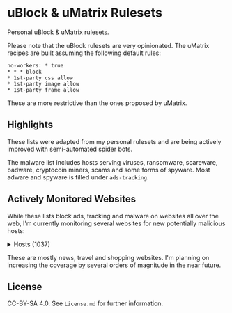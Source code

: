 # uBlock & uMatrix Rulesets

Personal uBlock & uMatrix rulesets.

Please note that the uBlock rulesets are very opinionated.
The uMatrix recipes are built assuming the following default rules:

```
no-workers: * true
* * * block
* 1st-party css allow
* 1st-party image allow
* 1st-party frame allow
```

These are more restrictive than the ones proposed by uMatrix.

## Highlights

These lists were adapted from my personal rulesets and are being actively improved with semi-automated spider bots.

The malware list includes hosts serving viruses, ransomware, scareware, badware, cryptocoin miners, scams and some forms of spyware. Most adware and spyware is filled under `ads-tracking`.

## Actively Monitored Websites

While these lists block ads, tracking and malware on websites all over the web, I'm currently monitoring several websites for new potentially malicious hosts:

<details>
    <summary>Hosts (1037)</summary>

    123contactform.com
    123formbuilder.com
    123milhas.com
    1password.com
    3blue1brown.com
    500px.com
    9to5mac.com
    aa.com
    aa.net.uk
    aaas.org
    abc.net.au
    abcnews.go.com
    abola.pt
    about.gitlab.com
    abuseipdb.com
    academia.edu
    accounts.google.co.uk
    accounts.google.pt
    accounts.youtube.com
    acer.com
    acessibilidade.gov.pt
    acesso.gov.pt
    activobank.pt
    adaway.org
    addons.mozilla.org
    adentifi.com
    adobe.com
    advances.sciencemag.org
    aeroflot.ru
    affirm.com
    aidn.jp
    airasia.com
    airbnb.co.uk
    airbnb.com
    airbnb.com.sg
    airbnb.pt
    aircanada.com
    airfrance.fr
    akamai.com
    alaskaair.com
    aldi.co.uk
    aldi.pt
    alexametrics.com
    alienvault.com
    aliexpress.com
    alipay.com
    aljazeera.com
    all-about-photo.com
    allegiantair.com
    allsides.com
    alltrails.com
    allure.com
    amadeus.com
    amadeus.net
    amazon.co.jp
    amazon.co.uk
    amazon.com
    amazon.com.br
    amazon.es
    amazon.fr
    amazon.in
    americanairlines.co.uk
    ana.co.jp
    anacom.pt
    anandtech.com
    anchor.fm
    androidauthority.com
    androidpolice.com
    apache.org
    apai.org.pt
    apple.com
    apps.evozi.com
    appsecvillage.com
    architecturaldigest.com
    archive.org
    arewewebyet.org
    argos.co.uk
    arstechnica.com
    art42.net
    asciinema.org
    asoftmurmur.com
    atlassian.com
    att.com
    audible.co.uk
    audible.com
    audiobooks.co.uk
    audiobooks.com
    autofoco.pt
    aviasales.ru
    aws.amazon.com
    azores.gov.pt
    backblaze.com
    baidu.com
    bbc.co.uk
    bbc.com
    ben-evans.com
    bertrand.pt
    bing.com
    binvis.io
    bit.ly
    bitbucket.org
    bitly.com
    bitwarden.com
    blender.org
    blog.cloudflare.com
    blog.disqus.com
    blog.feedly.com
    blog.golang.org
    blog.google
    blog.moneysavingexpert.com
    blog.mozilla.org
    blog.unmind.com
    blogger.com
    blogspot.com
    bloomberg.com
    blueapron.com
    bluestacks.com
    bomcondutor.pt
    bonappetit.com
    booking.com
    boston.com
    bostonglobe.com
    bot.land
    brilliant.org
    britishairways.com
    browsealoud.com
    browser-update.org
    browserstack.com
    bsideslisbon.org
    businessinsider.com
    buzzfeed.com
    buzzfeednews.com
    bytecodealliance.org
    cafe24.com
    calzedonia.com
    caniuse.com
    canva.com
    carbon.now.sh
    carbonmade.com
    cars.com
    cbs.com
    cbsnews.com
    cctv.pt
    cdbaby.com
    cdiscount.com
    censys.io
    cgd.pt
    championat.com
    changelog.com
    cheapoair.com
    cheats.rs
    checkr.com
    chrome.google.com
    cio.com
    clickup.com
    clockify.me
    cloudconvert.com
    cloudflare.com
    cloudflare.design
    cloudinary.com
    cmjornal.pt
    cnbc.com
    cnet.com
    cnn.com
    cntraveler.com
    codacy.com
    code.org
    codewars.com
    cogweb.pt
    cointelegraph.com
    colorbox.io
    commandlinefu.com
    commitstrip.com
    commoncrawl.org
    consumerreports.org
    contacts.google.com
    continente.pt
    cookpad.com
    coursera.org
    courses.edx.org
    cox.net
    crane.aero
    crates.io
    creativecommons.org
    crowdin.com
    crt.sh
    crxcavator.io
    crypto101.io
    cryptohack.org
    csdn.net
    cssgridgarden.com
    ctt.pt
    cuf.pt
    curbed.com
    d3js.org
    dagospia.com
    dailymail.co.uk
    dailymotion.com
    danielmiessler.com
    daraz.pk
    daringfireball.net
    darksky.net
    datadoghq.com
    datatracker.ietf.org
    de.foursquare.com
    deepl.com
    defense.gov
    degiro.co.uk
    dehashed.com
    delta.com
    devdocs.io
    developer.android.com
    developer.mozilla.org
    developers.google.com
    developers.googleblog.com
    dezeen.com
    dezeenjobs.com
    dgs.pt
    dicionario.priberam.org
    dictionary.com
    digicert.com
    digitalocean.com
    digitaltrends.com
    dilbert.com
    dinheirovivo.pt
    discord.com
    discourse.org
    disqus.com
    dithering.fm
    dmca.com
    dn.pt
    dnsdumpster.com
    dnsleaktest.com
    dnslytics.com
    dnsspy.io
    doaj.org
    doc.rust-lang.org
    docker.com
    docs.google.com
    docs.rs
    docusign.com
    domaintools.com
    doubleclick.net
    download.lineageos.org
    dpreview.com
    draw.io
    dreamhost.com
    drive.google.com
    dropbox.com
    drudgereport.com
    duckduckgo.com
    dxomark.com
    easyeda.com
    easyjet.com
    easylist.to
    ebay.co.uk
    ebay.com
    econlib.org
    economist.com
    ecustomeropinions.com
    edition.cnn.com
    edreams.com
    edx.org
    eff.org
    emailprivacytester.com
    emirates.com
    emma-mattress.co.uk
    empresashoje.pt
    en.gravatar.com
    en.m.wikipedia.org
    en.wikipedia.org
    engadget.com
    epicurious.com
    eportugal.gov.pt
    eschersket.ch
    espn.com
    etrade.com
    etsy.com
    europa.eu
    example.com
    exercism.io
    expedia.com
    expedia.de
    explainshell.com
    express.co.uk
    expresso.pt
    f-droid.org
    fabricadestartups.com
    facebook.com
    fakespot.com
    fanboy.co.nz
    fandom.com
    farefirst.com
    fastmail.com
    fbcdn.net
    fca.pt
    fcm.unl.pt
    fct.pt
    fct.unl.pt
    feedly.com
    figma.com
    firefox.com
    fisheyemagazine.fr
    fivethirtyeight.com
    flattr.com
    flexboxfroggy.com
    flickr.com
    flightaware.com
    flightics.com
    flightio.com
    flightradar24.com
    flyfrontier.com
    flypgs.com
    flytap.com
    fnac.pt
    fool.com
    forbes.com
    forestadmin.com
    formstack.com
    forum.xda-developers.com
    forwardemail.net
    foxbusiness.com
    foxnews.com
    foxsports.com
    fracz.com
    freedom.press
    freephonenum.com
    frida.re
    frontiersin.org
    frutafeia.pt
    fundacao.vodafone.pt
    fundingchoices.google.com
    gatsbyjs.com
    gatsbyjs.org
    gawker.com
    geeksforgeeks.org
    getpostman.com
    getpushmonkey.com
    getweeklyupdate.com
    getzola.org
    gfycat.com
    ghost.org
    giftsear.ch
    gimp.org
    giphy.com
    gist.github.com
    gitbook.com
    gitcdn.xyz
    gitexplorer.com
    github.blog
    github.com
    github.community
    github.io
    gitlab.com
    gitter.im
    gizmodo.com
    glamour.com
    glassdoor.co.uk
    glassdoor.com
    glazestock.com
    globalfree.net
    globalmediagroup.pt
    globo.com
    goal.com
    godaddy.com
    gofundme.com
    goindigo.in
    golang.org
    goo.gl
    goodreads.com
    google-analytics.com
    google.ca
    google.co.in
    google.co.uk
    google.com
    google.com.hk
    google.cz
    google.ie
    google.pt
    googleadservices.com
    googlepages.com
    googlesyndication.com
    googletagmanager.com
    googleusercontent.com
    googlevideo.com
    gov.uk
    gq.com
    gqportugal.pt
    grafana.com
    grammarly.com
    graphicsprings.com
    gravatar.com
    greenhouse.io
    gsmarena.com
    gtdfh.branchable.com
    gtdfh.liw.fi
    gtmetrix.com
    guiadooeste.pt
    gulbenkian.pt
    gulfnews.com
    gumtree.com
    gutenberg.org
    haaretz.co.il
    haaretz.com
    hackaday.com
    hackerone.com
    hackerrank.com
    hackertarget.com
    hacks.mozilla.org
    hardenize.com
    haskell.org
    hasura.io
    hcaptcha.com
    help.instagram.com
    help.steampowered.com
    help.twitter.com
    hemingwayapp.com
    herbie.uwplse.org
    hermanmiller.com
    hetzner.com
    hl.co.uk
    hosts-file.net
    hotels.com
    howsmyssl.com
    howtogeek.com
    hstspreload.org
    html5box.com
    httpbin.org
    https-rulesets.org
    httpstatuses.com
    httptoolkit.tech
    huffingtonpost.com
    huffpost.com
    humblebundle.com
    hwg.org
    hyperoptic.com
    iberia.com
    icomoon.io
    idealista.pt
    ietf.org
    ifixit.com
    ijg.org
    ikea.com
    imagemagick.org
    imdb.com
    imovirtual.com
    imperial.ac.uk
    in.gov
    indeed.co.uk
    indeed.com
    independent.co.uk
    indiatoday.in
    indiehackers.com
    inquirer.com
    insect.sh
    insightexpressai.com
    instagram.com
    instant.page
    intensedebate.com
    intercom.com
    interviewcake.com
    interviewing.io
    intimissimi.com
    invaluable.com
    investor.vanguard.com
    investors.com
    iobit.com
    iol.pt
    ipfs.io
    ipinfo.io
    ipleak.net
    ipredictive.com
    iwantmyname.com
    iz.ru
    jal.co.jp
    jazzkeys.plan8.co
    jd.com
    jetblue.com
    jetstar.com
    jn.pt
    jobs.nhs.uk
    johnlewis.com
    joindiaspora.com
    joinhoney.com
    joinmastodon.org
    jornaldenegocios.pt
    jsfiddle.net
    jsonwebtoken.io
    juntadeandalucia.es
    jvns.ca
    kaleido.ai
    kayak.com
    kayak.pt
    keybase.io
    keybr.com
    khanacademy.org
    kickstarter.com
    kinja.com
    kiwi.com
    kriesi.at
    krisp.ai
    kuantokusta.pt
    latam.com
    latimes.com
    lawsofux.com
    layoutit.com
    learnxinyminutes.com
    leetcode.com
    lennyletter.com
    letras.ulisboa.pt
    lettersofnote.com
    levels.fyi
    lib.rs
    liberapay.com
    libgen.lc
    lidel.pt
    lidl.co.uk
    lineageos.org
    linear.app
    linkedin.com
    linkfire.com
    live.com
    lnk.to
    lobste.rs
    logitech.com
    lufthansa.com
    lusa.pt
    lwn.net
    m.activobank.pt
    m.facebook.com
    m.google.com
    m.olx.pt
    m.youtube.com
    macbooster.net
    macromedia.com
    magnumphotos.com
    mail.google.com
    mail.yandex.ru
    mailchimp.com
    mailgun.com
    mailinator.com
    maisfutebol.iol.pt
    malwarebytes.com
    malwaredomainlist.com
    manning.com
    maps.google.com
    maps.google.pt
    maps.windows.com
    maruedr.com
    marumatchbox.com
    mashable.com
    mastercard.co.uk
    mastercard.com
    mastercard.pt
    matrix.org
    mattermost.com
    mattpalm.com
    mawdoo3.com
    mayoclinic.org
    mbasic.facebook.com
    mbway.pt
    mediawiki.org
    medicina.ulisboa.pt
    medium.com
    meet.jit.si
    meetup.com
    mendeley.com
    meo.pt
    merriam-webster.com
    meta.wikimedia.org
    metacafe.com
    metrolisboa.pt
    mic.com
    michael-noll.com
    microsoft.com
    microsoftonline.com
    migueldemoura.com
    miguelmoura.com
    mirror.co.uk
    mises.org
    mlive.com
    mobile.twitter.com
    modsecurity.org
    moey.pt
    momentjs.com
    momondo.co.uk
    momondo.com
    momondo.pt
    money.co.uk
    moneysavingexpert.com
    monkeyuser.com
    monster.com
    montepio.org
    monzo.com
    moss.garden
    mozilla.org
    mr-blue.com
    msn.com
    mullvad.net
    myshopify.com
    n-gate.com
    namesilo.com
    nationalreview.com
    nature.com
    nautil.us
    naver.com
    nbc.com
    nbcnews.com
    ncbi.nlm.nih.gov
    nejm.org
    nestle.com
    netflix.com
    netflix.de
    netlify.com
    news.ycombinator.com
    newyorker.com
    nhs.uk
    nih.gov
    nj.com
    njal.la
    nobelprize.org
    notebookchat.com
    notebookcheck.com
    notebookcheck.net
    noticiasaominuto.com
    npr.org
    nunomoura.com
    nutrimento.pt
    nyaa.si
    nydailynews.com
    nymag.com
    nypost.com
    nytimes.com
    oaknorth.co.uk
    oaknorth.com
    observador.pt
    observatory.mozilla.org
    octopus.energy
    oculus.com
    office.com
    office365.com
    ohdear.app
    ohdearapp.com
    okezone.com
    olx.pt
    oneplus.com
    onetravel.com
    openai.com
    opengapps.org
    openrent.co.uk
    openstack.org
    openstreetmap.org
    opentable.com
    openweathermap.org
    openweb.com
    openwrt.org
    opinionstage.com
    oracle.com
    orbitz.com
    ordemdospsicologos.pt
    otempo.pt
    otx.alienvault.com
    outlook.live.com
    overleaf.com
    owm.io
    pa.gov
    pactor.pt
    pages.github.com
    panda.tv
    pay.google.com
    paypal.com
    payscale.com
    pcdiga.com
    peeringdb.com
    peppercarrot.com
    petapixel.com
    pewinternet.org
    pewresearch.org
    pexels.com
    pgl.yoyo.org
    photopea.com
    photos.google.com
    pi-hole.net
    picsum.photos
    pingodoce.pt
    pinterest.com
    pinterest.pt
    pitchfork.com
    pixabay.com
    pixeldungeon.fandom.com
    placeholder.com
    plainenglish.co.uk
    play.golang.org
    play.rust-lang.org
    plos.org
    plus.google.com
    poeditor.com
    pole-emploi.fr
    politico.com
    portal.azores.gov.pt
    portaldasfinancas.gov.pt
    portswigger.net
    portugal.gov.pt
    positivessl.com
    post-gazette.com
    postman.com
    postmarkapp.com
    pplware.sapo.pt
    premierleague.com
    privacyshield.gov
    privacytools.io
    privatebin.net
    privateinternetaccess.com
    probely.com
    producthunt.com
    promotorres.pt
    propublica.org
    protonmail.com
    prowritingaid.com
    prozis.com
    pscp.tv
    pt.godaddy.com
    pt.indeed.com
    pt.m.wikipedia.org
    public.com
    publico.pt
    pubmed.ncbi.nlm.nih.gov
    qatarairways.com
    qq.com
    queryfeed.net
    quizlet.com
    quora.com
    rainbowhunt.me
    raspberrypi.org
    realfavicongenerator.net
    reberhardt.com
    reddit.com
    rede-expressos.pt
    redhat.com
    refirmlabs.com
    regex101.com
    remax.pt
    remove.bg
    researchgate.net
    rethink.org
    reuters.com
    revolut.com
    rightmove.co.uk
    robinhood.com
    rogerebert.com
    royalsociety.org
    royalsocietypublishing.org
    rsaltsjt.com
    rtp.pt
    rust-analyzer.github.io
    rust-lang.org
    ryanair.com
    s7.ru
    salon.com
    sapo.pt
    saudecuf.pt
    sbf5.com
    scholar.google.co.uk
    scholar.google.com
    scholar.google.pt
    sciencedirect.com
    sciencemag.org
    scientificamerican.com
    scotiabank.com
    sdpnoticias.com
    searchcode.com
    secure.vanguardinvestor.co.uk
    securityheaders.com
    securitytrails.com
    seekingalpha.com
    seg-social.pt
    self.com
    sendgrid.com
    shadow.tech
    shellcheck.net
    shl.com
    shodan.io
    sibs.com
    signal.org
    siteground.com
    skechers.com
    sketch.com
    skype.com
    skyscanner.com
    skyscanner.es
    skyscanner.it
    skyscanner.net
    skyscanner.pt
    skyscanner.ru
    skysports.com
    slack.com
    slate.com
    sleep.urbandroid.org
    slideshare.net
    sling.is
    smbc-comics.com
    smsreceivefree.com
    sns.gov.pt
    snusbase.com
    snyk.io
    soerad.com
    sohu.com
    solidpop.com
    sonarcloud.io
    soundcloud.com
    sourceforge.net
    southwest.com
    spareroom.co.uk
    speedtest.net
    spirit.com
    splitwise.com
    spot.im
    spotahome.com
    spotify.com
    squareup.com
    squoosh.app
    ssllabs.com
    stackoverflow.com
    standard.co.uk
    startpage.com
    startribune.com
    store.steampowered.com
    storycreatorapp.com
    stratechery.com
    stripe.com
    stumbleupon.com
    support.google.com
    support.mozilla.org
    support.signal.org
    support.steampowered.com
    symcb.com
    t.co
    tableplus.com
    tailscale.com
    taobao.com
    tarsnap.com
    teams.microsoft.com
    techbargains.com
    techcrunch.com
    technologyreview.com
    teenvogue.com
    telegraph.co.uk
    telephony.goog
    temp-mail.org
    tempo.co
    tempo.sapo.pt
    termux.org
    tesco.com
    tesla.com
    texthelp.com
    textslashplain.com
    the-eye.eu
    theatlantic.com
    theblaze.com
    thedailybeast.com
    thedailywtf.com
    theguardian.com
    theintercept.com
    them.us
    themarker.com
    theoatmeal.com
    theonion.com
    theregister.co.uk
    theregister.com
    thesalarycalculator.co.uk
    thesaurus.com
    thesun.co.uk
    thetimes.co.uk
    theverge.com
    theweather.com
    thewirecutter.com
    thinkwithgoogle.com
    tiempo.com
    tiffosi.com
    tiktok.com
    timberland.co.uk
    timberland.pt
    time.com
    timeout.com
    timeout.pt
    tio.run
    tiqcdn.com
    tldr.ostera.io
    tmall.com
    tmz.com
    tomsguide.com
    tomshardware.com
    touchpianist.com
    tour.golang.org
    tourofrust.com
    transferwise.com
    transifex.com
    travelandleisure.com
    travelocity.com
    traveloka.com
    travelzoo.com
    trello.com
    tribunnews.com
    tripadvisor.co.uk
    tripadvisor.com
    tripadvisor.pt
    tripit.com
    triplebyte.com
    tropicalprice.com
    troyhunt.com
    tsf.pt
    tumblr.com
    turkishairlines.com
    turnitin.com
    tvi24.iol.pt
    twilio.com
    twitch.tv
    twitter.com
    twrp.me
    typelit.io
    ual.com
    udemy.com
    uevora.pt
    ui.com
    ukmeds.co.uk
    uky.edu
    ulisboa.pt
    uminho.pt
    underdog.io
    undraw.co
    uniplaces.com
    united.com
    unmind.com
    unsplash.com
    urbandictionary.com
    urbandictionary.store
    us.etrade.com
    usanetwork.com
    usatoday.com
    usmagazine.com
    usnews.com
    vale.com
    vanguard.com
    vanguardinvestor.co.uk
    vanityfair.com
    vectorlogo.zone
    vice.com
    viewdns.info
    vilanova.com
    vim-adventures.com
    vimeo.com
    virginmedia.com
    virustotal.com
    visa.co.uk
    visa.com
    visa.pt
    vk.com
    vodafone.pt
    voeazul.com.br
    voegol.com.br
    vogue.com
    vogue.es
    volaris.com
    vox.com
    vseigru.net
    vueling.com
    vulnerable.af
    vultr.com
    w3.org
    waitrose.com
    wallet.google.com
    washingtonexaminer.com
    washingtonpost.com
    wassenaar.org
    wasteapp.pt
    watchtower.1password.com
    wattpad.com
    wave.webaim.org
    wayfair.co.uk
    weather.gov
    weatherspark.com
    weawow.com
    web.archive.org
    web.facebook.com
    web.whatsapp.com
    webaim.org
    webflow.com
    webglearth.com
    webhint.io
    webmd.com
    weibo.com
    wetransfer.com
    whatismybrowser.com
    whatismyip.com
    whatismyipaddress.com
    whatsapp.com
    whitehouse.gov
    whoer.net
    whois.domaintools.com
    wigle.net
    wikibuy.com
    wikihow.com
    wikipedia.org
    windowsupdate.com
    wired.com
    wireguard.com
    wix.com
    wizardzines.com
    wizzair.com
    wook.pt
    wordpress.com
    wordpress.org
    workable.com
    worten.pt
    wsj.com
    wufoo.com
    xda-developers.com
    xinhuanet.com
    xkcd.com
    yahoo.co.jp
    yahoo.com
    yandex.ru
    yatra.com
    yoast.com
    youtu.be
    youtube.com
    ytimg.com
    yves-rocher.pt
    yvesrocherusa.com
    zara.com
    zdnet.com
    zen.co.uk
    zhanqi.tv
    zomato.com
    zoom.us
    zoopla.co.uk
    zscaler.com
</details>

These are mostly news, travel and shopping websites. I'm planning on increasing the coverage by several orders of magnitude in the near future.

## License

CC-BY-SA 4.0. See `License.md` for further information.
